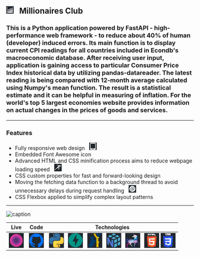 ## <img src="https://github.com/mjaroszewski1979/mjaroszewski1979/blob/main/trend.png">  &nbsp; Millionaires Club
### This is a Python application powered by FastAPI - high-performance web framework - to reduce about 40% of human (developer) induced errors. Its main function is to display current CPI readings for all countries included in Econdb's macroeconomic database. After receiving user input, application is gaining access to particular Consumer Price Index historical data by utilizing pandas-datareader. The latest reading is being compared with 12-month average calculated using Numpy's mean function. The result is a statistical estimate and it can be helpful in measuring of inflation. For the world's top 5 largest economies website provides information on actual changes in the prices of goods and services.
--------------------------------------------------

### Features
* Fully responsive web design &nbsp; <img src="https://github.com/mjaroszewski1979/mjaroszewski1979/blob/main/tablet.png">
* Embedded Font Awesome icon  
* Advanced HTML and CSS minification process aims to reduce webpage loading speed &nbsp; <img src="https://github.com/mjaroszewski1979/mjaroszewski1979/blob/main/speed.png">
* CSS custom properties for fast and forward-looking design 
* Moving the fetching data function to a background thread to avoid unnecessary delays during request handling &nbsp; <img src="https://github.com/mjaroszewski1979/mjaroszewski1979/blob/main/email.png">
* CSS Flexbox applied to simplify complex layout patterns


-------------------------------------------------

 ![caption](https://github.com/mjaroszewski1979/tf_pro/blob/main/trend_follower.gif)

  
  Live | Code | Technologies
  ---- | ---- | ------------
  [<img src="https://github.com/mjaroszewski1979/mjaroszewski1979/blob/main/deta2.png">](https://kq7b57.deta.dev/) | [<img src="https://github.com/mjaroszewski1979/mjaroszewski1979/blob/main/github1.png">](https://github.com/mjaroszewski1979/millionaires_club) | <img src="https://github.com/mjaroszewski1979/mjaroszewski1979/blob/main/python1.png"> &nbsp; <img src="https://github.com/mjaroszewski1979/mjaroszewski1979/blob/main/fastapi1.png"> &nbsp; <img src="https://github.com/mjaroszewski1979/mjaroszewski1979/blob/main/panda.png"> &nbsp; <img src="https://github.com/mjaroszewski1979/mjaroszewski1979/blob/main/numpy.png"> &nbsp; <img src="https://github.com/mjaroszewski1979/mjaroszewski1979/blob/main/uvicorn1.png"> &nbsp; <img src="https://github.com/mjaroszewski1979/mjaroszewski1979/blob/main/html1.png">  <img src="https://github.com/mjaroszewski1979/mjaroszewski1979/blob/main/css1.png"> 
